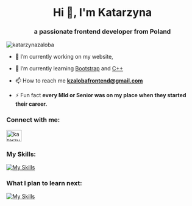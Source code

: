 <h1 align="center">Hi 👋, I'm Katarzyna</h1>
<h3 align="center">a passionate frontend developer from Poland</h3>

<p align="left"> <img src="https://komarev.com/ghpvc/?username=katarzynazaloba&label=Profile%20views&color=0e75b6&style=flat" alt="katarzynazaloba" /> </p>
 
- 🔭 I’m currently working on my website,

- 🌱 I’m currently learning [Bootstrap](https://platforma.strefakursow.pl/platforma/kurs/192) and [C++](https://codenga.pl/products/cpp_biblioteka_standardowa) 

- 📫 How to reach me **kzalobafrontend@gmail.com**

- ⚡ Fun fact **every MId or Senior was on my place when they started their career.**

<h3 align="left">Connect with me:</h3>
<p align="left">
<a href="https://linkedin.com/in/katarzyna-zaloba/" target="blank"><img align="center" src="https://raw.githubusercontent.com/rahuldkjain/github-profile-readme-generator/master/src/images/icons/Social/linked-in-alt.svg" alt="katarzyna-zaloba/" height="30" width="40" /></a>
</p>

<h3 align="left">My Skills:</h3>

[![My Skills](https://skillicons.dev/icons?i=js,ts,html,css,styledcomponents,react,redux,git,github,codepen,discord,vscode,cpp,php)](https://skillicons.dev)

<h3 align="left">What I plan to learn next:</h3>

[![My Skills](https://skillicons.dev/icons?i=bootstrap,tailwind,sass,threejs,angular,vue,nodejs,mysql,sqlite,py)](https://skillicons.dev)
